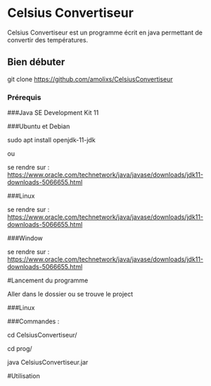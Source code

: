 # Celsius Convertiseur

Celsius Convertiseur est un programme écrit en java permettant de convertir des températures.

## Bien débuter 

git clone https://github.com/amolixs/CelsiusConvertiseur

### Prérequis

###Java SE Development Kit 11

###Ubuntu et Debian

sudo apt install openjdk-11-jdk

ou 

se rendre sur : https://www.oracle.com/technetwork/java/javase/downloads/jdk11-downloads-5066655.html

###Linux 

se rendre sur : https://www.oracle.com/technetwork/java/javase/downloads/jdk11-downloads-5066655.html

###Window 

se rendre sur : https://www.oracle.com/technetwork/java/javase/downloads/jdk11-downloads-5066655.html

#Lancement du programme

Aller dans le dossier ou se trouve le project

###Linux

###Commandes : 

cd CelsiusConvertiseur/

cd prog/

java CelsiusConvertiseur.jar

#Utilisation
